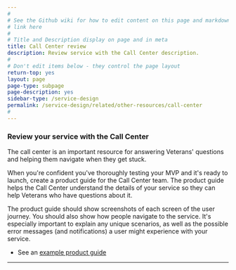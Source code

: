 ```yaml
---
#
# See the Github wiki for how to edit content on this page and markdown styles you can use:
# link here
#
# Title and Description display on page and in meta
title: Call Center review
description: Review service with the Call Center description.
#
# Don't edit items below - they control the page layout
return-top: yes
layout: page
page-type: subpage
page-description: yes
sidebar-type: /service-design
permalink: /service-design/related/other-resources/call-center
#
---
```


### Review your service with the Call Center

The call center is an important resource for answering Veterans' questions and helping them navigate when they get stuck.

When you're confident you've thoroughly testing your MVP and it's ready to launch, create a product guide for the Call Center team. The product guide helps the Call Center understand the details of your service so they can help Veterans who have questions about it.

The product guide should show screenshots of each screen of the user journey. You should also show how people navigate to the service. It's especially important to explain any unique scenarios, as well as the possible error messages (and notifications) a user might experience with your service.

* See an [example product guide](../assets/pdfs/sample-product-guide.pdf)


<!--
Send your application guide to aubrey@thesocompany.com along with an estimated timeline for when your application will go live.
-->

<!--
OTHER BITS
*Schedule a review with the Help Desk**.
* Then schedule a review with the Call Center to review your MVP and make sure they can use the content to solve problems when users call for help.
-->

<hr>

